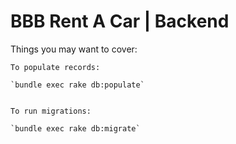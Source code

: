 # BBB Rent A Car | Backend

Things you may want to cover:

    To populate records:
    
    `bundle exec rake db:populate`
    
    
    To run migrations:
    
    `bundle exec rake db:migrate`


